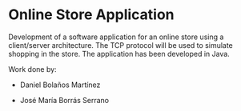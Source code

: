 # Online Store Application

Development of a software application for an online store using a client/server architecture. The TCP protocol will be used to simulate shopping in the store. The application has been developed in Java.

Work done by:

- Daniel Bolaños Martínez

- José María Borrás Serrano
